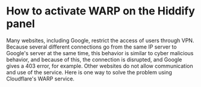


# How to activate WARP on the Hiddify panel
Many websites, including Google, restrict the access of users through VPN. Because several different connections go from the same IP server to Google's server at the same time, this behavior is similar to cyber malicious behavior, and because of this, the connection is disrupted, and Google gives a 403 error, for example. Other websites do not allow communication and use of the service. Here is one way to solve the problem using Cloudflare's WARP service.

